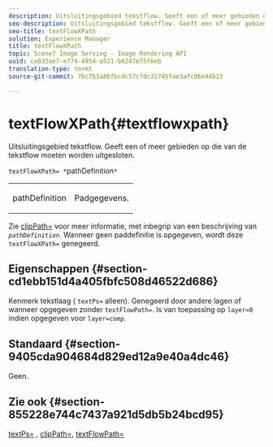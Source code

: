 ```yaml
---
description: Uitsluitingsgebied tekstflow. Geeft een of meer gebieden op die van de tekstflow moeten worden uitgesloten.
seo-description: Uitsluitingsgebied tekstflow. Geeft een of meer gebieden op die van de tekstflow moeten worden uitgesloten.
seo-title: textFlowXPath
solution: Experience Manager
title: textFlowXPath
topic: Scene7 Image Serving - Image Rendering API
uuid: ce833ae7-e774-4954-a521-b6247e75f6eb
translation-type: tm+mt
source-git-commit: 7bc7b3a86fbcdc57cfdc31745fae3afc06e44b15

---
```



# textFlowXPath{#textflowxpath}

Uitsluitingsgebied tekstflow. Geeft een of meer gebieden op die van de tekstflow moeten worden uitgesloten.

`textFlowXPath= *`pathDefinition`*`

<table id="simpletable_7E0EA48AEBB5426CBE948FCA18882C66"> 
 <tr class="strow"> 
  <td class="stentry"> <p><span class="varname"> pathDefinition</span> </p> </td> 
  <td class="stentry"> <p>Padgegevens. </p></td> 
 </tr> 
</table>

Zie [clipPath=](../../../../../is-api/http-ref/image-serving-api-ref/c-http-protocol-reference/c-command-reference/r-clippath.md#reference-8139b1b52dc54749b51b109521ddf83d) voor meer informatie, met inbegrip van een beschrijving van *`pathDefinition`*. Wanneer geen paddefinitie is opgegeven, wordt deze `textFlowXPath=` genegeerd.

## Eigenschappen {#section-cd1ebb151d4a405fbfc508d46522d686}

Kenmerk tekstlaag ( `textPs=` alleen). Genegeerd door andere lagen of wanneer opgegeven zonder `textFlowPath=`. Is van toepassing op `layer=0` indien opgegeven voor `layer=comp`.

## Standaard {#section-9405cda904684d829ed12a9e40a4dc46}

Geen.

## Zie ook {#section-855228e744c7437a921d5db5b24bcd95}

[textPs=](../../../../../is-api/http-ref/image-serving-api-ref/c-http-protocol-reference/c-command-reference/r-textps.md#reference-4209a2a6169f44278da2647cfb0cd767) , [clipPath=](../../../../../is-api/http-ref/image-serving-api-ref/c-http-protocol-reference/c-command-reference/r-clippath.md#reference-8139b1b52dc54749b51b109521ddf83d), [textFlowPath=](../../../../../is-api/http-ref/image-serving-api-ref/c-http-protocol-reference/c-command-reference/r-textflowpath.md#reference-0b8d9493d71342f0b6a64a6d221584ef)
